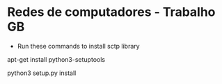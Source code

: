 # Redes de computadores - Trabalho GB

* Run these commands to install sctp library

apt-get install python3-setuptools

python3 setup.py install
